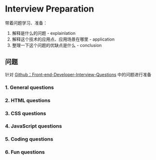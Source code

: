 # Interview Preparation

带着问题学习、准备：

1. 解释是什么的问题 - explainlation
2. 解释这个技术的应用点、应用场景在哪里 - application
3. 整理一下这个问题的优缺点是什么 - conclusion

## 问题

针对 [Github：Front-end-Developer-Interview-Questions](https://github.com/h5bp/Front-end-Developer-Interview-Questions) 中的问题进行准备

### 1. General questions

### 2. HTML questions

### 3. CSS questions

### 4. JavaScript questions

### 5. Coding questions

### 6. Fun questions
